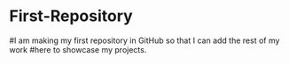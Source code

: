 # First-Repository
#I am making my first repository in GitHub so that I can add the rest of my work 
#here to showcase my projects.
